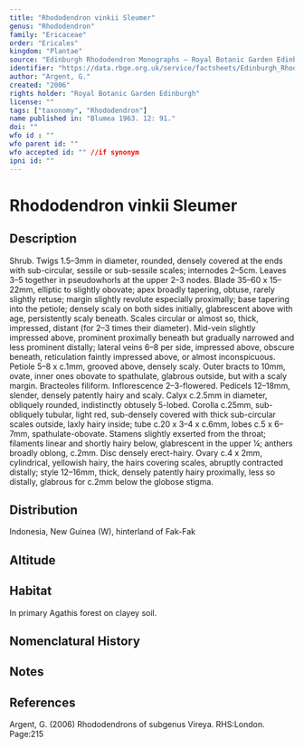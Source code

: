 ```yaml
---
title: "Rhododendron vinkii Sleumer"
genus: "Rhododendron"
family: "Ericaceae"
order: "Ericales"
kingdom: "Plantae"
source: "Edinburgh Rhododendron Monographs – Royal Botanic Garden Edinburgh"
identifier: "https://data.rbge.org.uk/service/factsheets/Edinburgh_Rhododendron_Monographs.xhtml"
author: "Argent, G."
created: "2006"
rights holder: "Royal Botanic Garden Edinburgh"
license: ""
tags: ["taxonomy", "Rhododendron"]
name published in: "Blumea 1963. 12: 91."
doi: ""
wfo id : ""
wfo parent id: ""
wfo accepted id: "" //if synonym                      
ipni id: ""
---
```


                       

# Rhododendron vinkii Sleumer

## Description
Shrub. Twigs 1.5–3mm in diameter, rounded, densely covered at the ends with sub-circular, sessile or sub-sessile scales; internodes 2–5cm. Leaves 3–5 together in pseudowhorls at the upper 2–3 nodes. Blade 35–60 x 15–22mm, elliptic to slightly obovate; apex broadly tapering, obtuse, rarely slightly retuse; margin slightly revolute especially proximally; base tapering into the petiole; densely scaly on both sides initially, glabrescent above with age, persistently scaly beneath. Scales circular or almost so, thick, impressed, distant (for 2–3 times their diameter). Mid-vein slightly impressed above, prominent proximally beneath but gradually narrowed and less prominent distally; lateral veins 6–8 per side, impressed above, obscure beneath, reticulation faintly impressed above, or almost inconspicuous. Petiole 5–8 x c.1mm, grooved above, densely scaly. Outer bracts to 10mm, ovate, inner ones obovate to spathulate, glabrous outside, but with a scaly margin. Bracteoles filiform. Inflorescence 2–3-flowered. Pedicels 12–18mm, slender, densely patently hairy and scaly. Calyx c.2.5mm in diameter, obliquely rounded, indistinctly obtusely 5-lobed. Corolla c.25mm, sub-obliquely tubular, light red, sub-densely covered with thick sub-­circular scales outside, laxly hairy inside; tube c.20 x 3–4 x c.6mm, lobes c.5 x 6–7mm, spathulate-obovate. Stamens slightly exserted from the throat; filaments linear and shortly hairy below, glabrescent in the upper ¼; anthers broadly oblong, c.2mm. Disc densely erect-hairy. Ovary c.4 x 2mm, cylindrical, yellowish hairy, the hairs covering scales, abruptly contracted distally; style 12–16mm, thick, densely patently hairy proximally, less so distally, glabrous for c.2mm below the globose stigma.

## Distribution
Indonesia, New Guinea (W), hinterland of Fak-Fak

## Altitude


## Habitat
In primary Agathis forest on clayey soil.

## Nomenclatural History

                       
## Notes


## References

Argent, G. (2006) Rhododendrons of subgenus Vireya. RHS:London. Page:215
